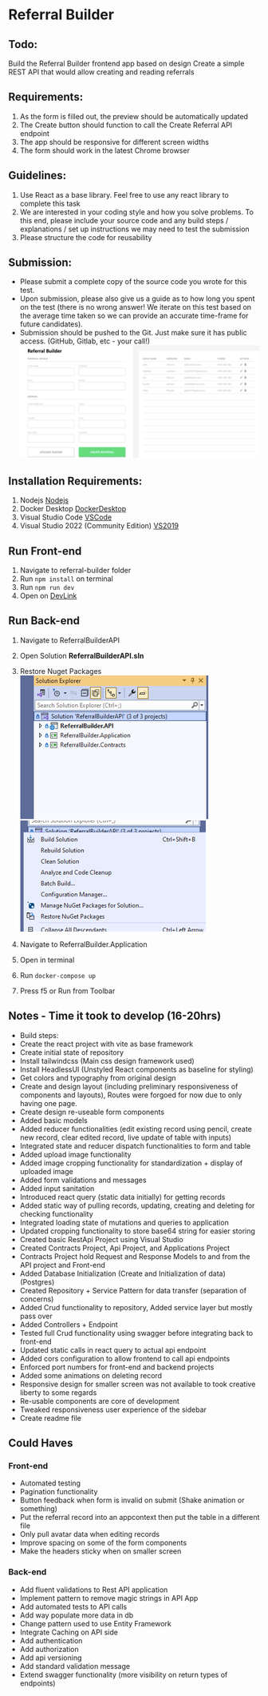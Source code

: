 # Referral Builder

## Todo:

Build the Referral Builder frontend app based on design
Create a simple REST API that would allow creating and reading referrals

## Requirements:

1. As the form is filled out, the preview should be automatically updated
2. The Create button should function to call the Create Referral API endpoint
3. The app should be responsive for different screen widths
4. The form should work in the latest Chrome browser

## Guidelines:

1. Use React as a base library. Feel free to use any react library to complete this task
2. We are interested in your coding style and how you solve problems. To this end, please include your source code and any
   build steps / explanations / set up instructions we may need to test the submission
3. Please structure the code for reusability

## Submission:

- Please submit a complete copy of the source code you wrote for this test.
- Upon submission, please also give us a guide as to how long you spent on the test (there is no wrong answer! We iterate on this test
  based on the average time taken so we can provide an accurate time-frame for future candidates).
- Submission should be pushed to the Git. Just make sure it has public access. (GitHub, Gitlab, etc - your call!)
  <br>
  ![design reference](readme-resources/ref.png)

## Installation Requirements:

1. Nodejs [Nodejs](https://nodejs.org/en)
2. Docker Desktop [DockerDesktop](https://www.docker.com/products/docker-desktop/)
3. Visual Studio Code [VSCode](https://code.visualstudio.com/)
4. Visual Studio 2022 (Community Edition) [VS2019](https://visualstudio.microsoft.com/)

## Run Front-end

1. Navigate to referral-builder folder
2. Run `npm install` on terminal
3. Run `npm run dev`
4. Open on [DevLink](http://localhost:3000/)

## Run Back-end

1. Navigate to ReferralBuilderAPI
2. Open Solution **ReferralBuilderAPI.sln**
3. Restore Nuget Packages
   <br>
   ![solution](readme-resources/image.png)
   <br>
   ![restore nuget packages](readme-resources/image-1.png)

4. Navigate to ReferralBuilder.Application
5. Open in terminal
6. Run `docker-compose up`
7. Press f5 or Run from Toolbar

## Notes - Time it took to develop (16-20hrs)

- Build steps:
- Create the react project with vite as base framework
- Create initial state of repository
- Install tailwindcss (Main css design framework used)
- Install HeadlessUI (Unstyled React components as baseline for styling)
- Get colors and typography from original design
- Create and design layout (including preliminary responsiveness of components and layouts), Routes were forgoed for now due to only having one page.
- Create design re-useable form components
- Added basic models
- Added reducer functionalities (edit existing record using pencil, create new record, clear edited record, live update of table with inputs)
- Integrated state and reducer dispatch functionalities to form and table
- Added upload image functionality
- Added image cropping functionality for standardization + display of uploaded image
- Added form validations and messages
- Added input sanitation
- Introduced react query (static data initially) for getting records
- Added static way of pulling records, updating, creating and deleting for checking functionality
- Integrated loading state of mutations and queries to application
- Updated cropping functionality to store base64 string for easier storing
- Created basic RestApi Project using Visual Studio
- Created Contracts Project, Api Project, and Applications Project
- Contracts Project hold Request and Response Models to and from the API project and Front-end
- Added Database Initialization (Create and Initialization of data) (Postgres)
- Created Repository + Service Pattern for data transfer (separation of concerns)
- Added Crud functionality to repository, Added service layer but mostly pass over
- Added Controllers + Endpoint
- Tested full Crud functionality using swagger before integrating back to front-end
- Updated static calls in react query to actual api endpoint
- Added cors configuration to allow frontend to call api endpoints
- Enforced port numbers for front-end and backend projects
- Added some animations on deleting record
- Responsive design for smaller screen was not available to took creative liberty to some regards
- Re-usable components are core of development
- Tweaked responsiveness user experience of the sidebar
- Create readme file

## Could Haves

### Front-end

- Automated testing
- Pagination functionality
- Button feedback when form is invalid on submit (Shake animation or something)
- Put the referral record into an appcontext then put the table in a different file
- Only pull avatar data when editing records
- Improve spacing on some of the form components
- Make the headers sticky when on smaller screen

### Back-end

- Add fluent validations to Rest API application
- Implement pattern to remove magic strings in API App
- Add automated tests to API calls
- Add way populate more data in db
- Change pattern used to use Entity Framework
- Integrate Caching on API side
- Add authentication
- Add authorization
- Add api versioning
- Add standard validation message
- Extend swagger functionality (more visibility on return types of endpoints)
